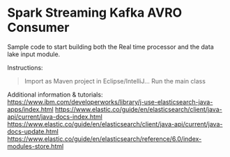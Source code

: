 # Spark Streaming Kafka AVRO Consumer

Sample code to start building both the Real time processor and the data lake input module.

Instructions:
> Import as Maven project in Eclipse/IntelliJ...
> Run the main class



Additional information & tutorials:
https://www.ibm.com/developerworks/library/j-use-elasticsearch-java-apps/index.html
https://www.elastic.co/guide/en/elasticsearch/client/java-api/current/java-docs-index.html
https://www.elastic.co/guide/en/elasticsearch/client/java-api/current/java-docs-update.html
https://www.elastic.co/guide/en/elasticsearch/reference/6.0/index-modules-store.html
